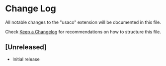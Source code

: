 # Change Log

All notable changes to the "usaco" extension will be documented in this file.

Check [Keep a Changelog](http://keepachangelog.com/) for recommendations on how to structure this file.

## [Unreleased]

- Initial release